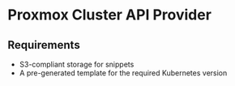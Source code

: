 # Proxmox Cluster API Provider 

## Requirements 
- S3-compliant storage for snippets
- A pre-generated template for the required Kubernetes version

